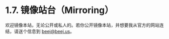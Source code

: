 # 1.7. 镜像站台（Mirroring）

欢迎镜像本站，无论公开或私人的。若你公开镜像本站，并想要我从官方的网站连结，请送个信息到 [beej@beej.us](mailto:beej@beej.us)。
